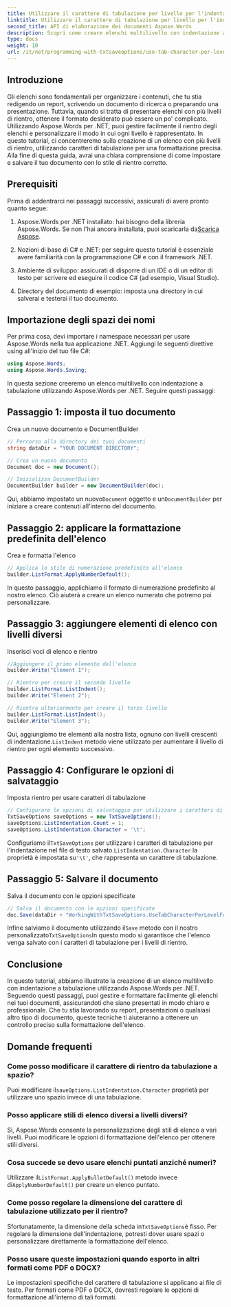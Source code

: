 ```yaml
---
title: Utilizzare il carattere di tabulazione per livello per l'indentazione dell'elenco
linktitle: Utilizzare il carattere di tabulazione per livello per l'indentazione dell'elenco
second_title: API di elaborazione dei documenti Aspose.Words
description: Scopri come creare elenchi multilivello con indentazione a tabulazione usando Aspose.Words per .NET. Segui questa guida per una formattazione precisa degli elenchi nei tuoi documenti.
type: docs
weight: 10
url: /it/net/programming-with-txtsaveoptions/use-tab-character-per-level-for-list-indentation/
---
```

## Introduzione

Gli elenchi sono fondamentali per organizzare i contenuti, che tu stia redigendo un report, scrivendo un documento di ricerca o preparando una presentazione. Tuttavia, quando si tratta di presentare elenchi con più livelli di rientro, ottenere il formato desiderato può essere un po' complicato. Utilizzando Aspose.Words per .NET, puoi gestire facilmente il rientro degli elenchi e personalizzare il modo in cui ogni livello è rappresentato. In questo tutorial, ci concentreremo sulla creazione di un elenco con più livelli di rientro, utilizzando caratteri di tabulazione per una formattazione precisa. Alla fine di questa guida, avrai una chiara comprensione di come impostare e salvare il tuo documento con lo stile di rientro corretto.

## Prerequisiti

Prima di addentrarci nei passaggi successivi, assicurati di avere pronto quanto segue:

1.  Aspose.Words per .NET installato: hai bisogno della libreria Aspose.Words. Se non l'hai ancora installata, puoi scaricarla da[Scarica Aspose](https://releases.aspose.com/words/net/).

2. Nozioni di base di C# e .NET: per seguire questo tutorial è essenziale avere familiarità con la programmazione C# e con il framework .NET.

3. Ambiente di sviluppo: assicurati di disporre di un IDE o di un editor di testo per scrivere ed eseguire il codice C# (ad esempio, Visual Studio).

4. Directory del documento di esempio: imposta una directory in cui salverai e testerai il tuo documento. 

## Importazione degli spazi dei nomi

Per prima cosa, devi importare i namespace necessari per usare Aspose.Words nella tua applicazione .NET. Aggiungi le seguenti direttive using all'inizio del tuo file C#:

```csharp
using Aspose.Words;
using Aspose.Words.Saving;
```

In questa sezione creeremo un elenco multilivello con indentazione a tabulazione utilizzando Aspose.Words per .NET. Seguire questi passaggi:

## Passaggio 1: imposta il tuo documento

Crea un nuovo documento e DocumentBuilder

```csharp
// Percorso alla directory dei tuoi documenti
string dataDir = "YOUR DOCUMENT DIRECTORY";

// Crea un nuovo documento
Document doc = new Document();

// Inizializza DocumentBuilder
DocumentBuilder builder = new DocumentBuilder(doc);
```

 Qui, abbiamo impostato un nuovo`Document` oggetto e un`DocumentBuilder` per iniziare a creare contenuti all'interno del documento.

## Passaggio 2: applicare la formattazione predefinita dell'elenco

Crea e formatta l'elenco

```csharp
// Applica lo stile di numerazione predefinito all'elenco
builder.ListFormat.ApplyNumberDefault();
```

In questo passaggio, applichiamo il formato di numerazione predefinito al nostro elenco. Ciò aiuterà a creare un elenco numerato che potremo poi personalizzare.

## Passaggio 3: aggiungere elementi di elenco con livelli diversi

Inserisci voci di elenco e rientro

```csharp
//Aggiungere il primo elemento dell'elenco
builder.Write("Element 1");

// Rientro per creare il secondo livello
builder.ListFormat.ListIndent();
builder.Write("Element 2");

// Rientra ulteriormente per creare il terzo livello
builder.ListFormat.ListIndent();
builder.Write("Element 3");
```

 Qui, aggiungiamo tre elementi alla nostra lista, ognuno con livelli crescenti di indentazione.`ListIndent` metodo viene utilizzato per aumentare il livello di rientro per ogni elemento successivo.

## Passaggio 4: Configurare le opzioni di salvataggio

Imposta rientro per usare caratteri di tabulazione

```csharp
// Configurare le opzioni di salvataggio per utilizzare i caratteri di tabulazione per l'indentazione
TxtSaveOptions saveOptions = new TxtSaveOptions();
saveOptions.ListIndentation.Count = 1;
saveOptions.ListIndentation.Character = '\t';
```

 Configuriamo il`TxtSaveOptions` per utilizzare i caratteri di tabulazione per l'indentazione nel file di testo salvato.`ListIndentation.Character` la proprietà è impostata su`'\t'`, che rappresenta un carattere di tabulazione.

## Passaggio 5: Salvare il documento

Salva il documento con le opzioni specificate

```csharp
// Salva il documento con le opzioni specificate
doc.Save(dataDir + "WorkingWithTxtSaveOptions.UseTabCharacterPerLevelForListIndentation.txt", saveOptions);
```

 Infine salviamo il documento utilizzando il`Save` metodo con il nostro personalizzato`TxtSaveOptions`In questo modo si garantisce che l'elenco venga salvato con i caratteri di tabulazione per i livelli di rientro.

## Conclusione

In questo tutorial, abbiamo illustrato la creazione di un elenco multilivello con indentazione a tabulazione utilizzando Aspose.Words per .NET. Seguendo questi passaggi, puoi gestire e formattare facilmente gli elenchi nei tuoi documenti, assicurandoti che siano presentati in modo chiaro e professionale. Che tu stia lavorando su report, presentazioni o qualsiasi altro tipo di documento, queste tecniche ti aiuteranno a ottenere un controllo preciso sulla formattazione dell'elenco.

## Domande frequenti

### Come posso modificare il carattere di rientro da tabulazione a spazio?
 Puoi modificare il`saveOptions.ListIndentation.Character` proprietà per utilizzare uno spazio invece di una tabulazione.

### Posso applicare stili di elenco diversi a livelli diversi?
Sì, Aspose.Words consente la personalizzazione degli stili di elenco a vari livelli. Puoi modificare le opzioni di formattazione dell'elenco per ottenere stili diversi.

### Cosa succede se devo usare elenchi puntati anziché numeri?
 Utilizzare il`ListFormat.ApplyBulletDefault()` metodo invece di`ApplyNumberDefault()` per creare un elenco puntato.

### Come posso regolare la dimensione del carattere di tabulazione utilizzato per il rientro?
 Sfortunatamente, la dimensione della scheda in`TxtSaveOptions`è fisso. Per regolare la dimensione dell'indentazione, potresti dover usare spazi o personalizzare direttamente la formattazione dell'elenco.

### Posso usare queste impostazioni quando esporto in altri formati come PDF o DOCX?
Le impostazioni specifiche del carattere di tabulazione si applicano ai file di testo. Per formati come PDF o DOCX, dovresti regolare le opzioni di formattazione all'interno di tali formati.